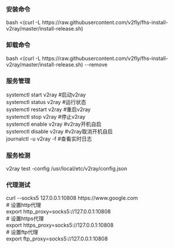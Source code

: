 <h3>安装命令</h3>
bash <(curl -L https://raw.githubusercontent.com/v2fly/fhs-install-v2ray/master/install-release.sh)<br>
<h3>卸载命令</h3>
bash <(curl -L https://raw.githubusercontent.com/v2fly/fhs-install-v2ray/master/install-release.sh) --remove<br>
<h3>服务管理</h3>
systemctl start v2ray #启动v2ray<br>
systemctl status v2ray #运行状态<br>
systemctl restart v2ray #重启v2ray<br>
systemctl stop v2ray #停止v2ray<br>
systemctl enable v2ray #v2ray开机自启<br>
systemctl disable v2ray #v2ray取消开机自启<br>
journalctl -u v2ray -f #查看实时日志<br>
<h3>服务检测</h3>
v2ray test -config /usr/local/etc/v2ray/config.json<br>
<h3>代理测试</h3>
curl --socks5 127.0.0.1:10808 https://www.google.com<br>
# 设置http代理<br>
export http_proxy=socks5://127.0.0.1:10808<br>
# 设置https代理<br>
export https_proxy=socks5://127.0.0.1:10808<br>
# 设置ftp代理<br>
export ftp_proxy=socks5://127.0.0.1:10808<br>

